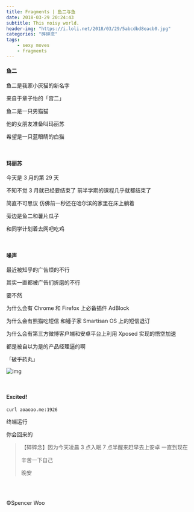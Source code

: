 ```yaml
---
title: Fragments | 鱼二与鱼
date: 2018-03-29 20:24:43
subtitle: This noisy world.
header-img: "https://i.loli.net/2018/03/29/5abcdbd8eacb0.jpg"
categories: "碎碎念"
tags:
	- sexy moves
	- fragments
---
```


#### 鱼二

鱼二是我家小灰猫的新名字

来自于章子怡的「宫二」

鱼二是一只男猫猫

他的女朋友准备叫玛丽苏

希望是一只蓝眼睛的白猫

<br>

#### 玛丽苏

今天是 3 月的第 29 天

不知不觉 3 月就已经要结束了 前半学期的课程几乎就都结束了

简直不可思议 仿佛前一秒还在哈尔滨的家里在床上躺着

旁边是鱼二和薯片瓜子

和同学计划着去网吧吃鸡

<br>

#### 噪声

最近被知乎的广告烦的不行

其实一直都被广告们折磨的不行

要不然

为什么会有 Chrome 和 Firefox 上必备插件 AdBlock

为什么会有熊猫吃短信 和锤子家 Smartisan OS 上的短信退订

为什么会有第三方微博客户端和安卓平台上利用 Xposed 实现的悟空加速

都是被自以为是的产品经理逼的啊

「破乎药丸」

![img](https://i.loli.net/2018/03/29/5abce1854edd3.jpg)

<br>

#### Excited!

```bash
curl aoaoao.me:1926
```

终端运行

你会回来的

> 【碎碎念】因为今天凌晨 3 点入眠 7 点半醒来赶早去上安卓 一直到现在
>
> 辛苦一下自己
>
> 晚安

<br>

<br>

©Spencer Woo